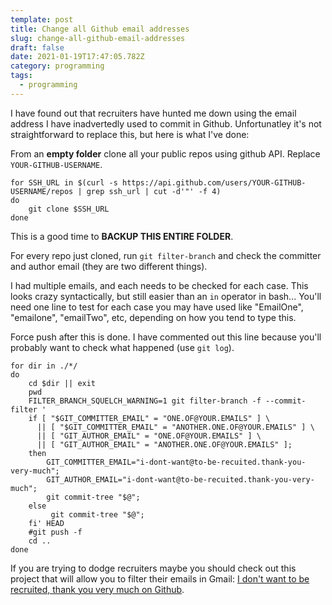 ```yaml
---
template: post
title: Change all Github email addresses
slug: change-all-github-email-addresses
draft: false
date: 2021-01-19T17:47:05.782Z
category: programming
tags:
  - programming
---
```

I have found out that recruiters have hunted me down using the email address I have inadvertedly used to commit in Github. Unfortunatley it's not straightforward to replace this, but here is what I've done:

From an **empty folder** clone all your public repos using github API. Replace `YOUR-GITHUB-USERNAME`.
```
for SSH_URL in $(curl -s https://api.github.com/users/YOUR-GITHUB-USERNAME/repos | grep ssh_url | cut -d'"' -f 4)
do
    git clone $SSH_URL
done
```
This is a good time to  **BACKUP THIS ENTIRE FOLDER**.

For every repo just cloned, run `git filter-branch` and check the committer and author email (they are two different things).

I had multiple emails, and each needs to be checked for each case. This looks crazy syntactically, but still easier than an `in` operator in bash...
You'll need one line to test for each case you may have used like "EmailOne", "emailone", "emailTwo", etc, depending on how you tend to type this.

Force push after this is done. I have commented out this line because you'll probably want to check what happened (use `git log`).


```
for dir in ./*/
do
    cd $dir || exit
    pwd
    FILTER_BRANCH_SQUELCH_WARNING=1 git filter-branch -f --commit-filter '
    if [ "$GIT_COMMITTER_EMAIL" = "ONE.OF@YOUR.EMAILS" ] \
      || [ "$GIT_COMMITTER_EMAIL" = "ANOTHER.ONE.OF@YOUR.EMAILS" ] \
      || [ "GIT_AUTHOR_EMAIL" = "ONE.OF@YOUR.EMAILS" ] \
      || [ "GIT_AUTHOR_EMAIL" = "ANOTHER.ONE.OF@YOUR.EMAILS" ];
    then
        GIT_COMMITTER_EMAIL="i-dont-want@to-be-recuited.thank-you-very-much";
        GIT_AUTHOR_EMAIL="i-dont-want@to-be-recuited.thank-you-very-much";
        git commit-tree "$@";
    else
         git commit-tree "$@";
    fi' HEAD
    #git push -f
    cd ..
done

```

If you are trying to dodge recruiters maybe you should check out this project that will allow you to filter their emails in Gmail: [I don't want to be recruited, thank you very much on Github](https://github.com/StefanoChiodino/i-dont-want-to-be-recruited-thank-you-very-much). 